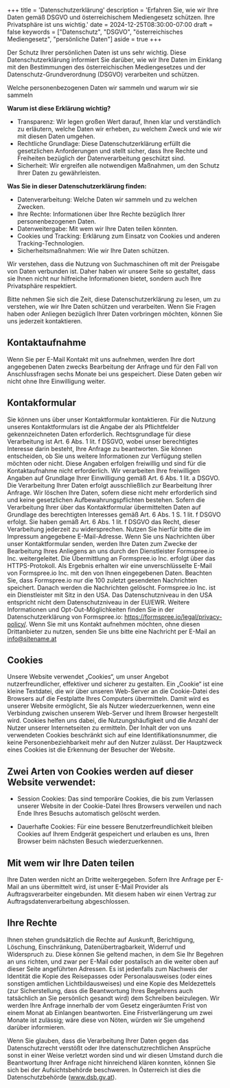 +++
title = 'Datenschutzerklärung'
description = 'Erfahren Sie, wie wir Ihre Daten gemäß DSGVO und österreichischem Mediengesetz schützen. Ihre Privatsphäre ist uns wichtig.'
date = 2024-12-25T08:30:00-07:00
draft = false
keywords = ["Datenschutz", "DSGVO", "österreichisches Mediengesetz", "persönliche Daten"]
aside = true
+++

Der Schutz Ihrer persönlichen Daten ist uns sehr wichtig. Diese Datenschutzerklärung informiert Sie darüber, wie wir Ihre Daten im Einklang mit den Bestimmungen des österreichischen Mediengesetzes und der Datenschutz-Grundverordnung (DSGVO) verarbeiten und schützen.

Welche personenbezogenen Daten wir sammeln und warum wir sie sammeln

 **Warum ist diese Erklärung wichtig?**

- Transparenz: Wir legen großen Wert darauf, Ihnen klar und verständlich zu erläutern, welche Daten wir erheben, zu welchem Zweck und wie wir mit diesen Daten umgehen.
- Rechtliche Grundlage: Diese Datenschutzerklärung erfüllt die gesetzlichen Anforderungen und stellt sicher, dass Ihre Rechte und Freiheiten bezüglich der Datenverarbeitung geschützt sind.
- Sicherheit: Wir ergreifen alle notwendigen Maßnahmen, um den Schutz Ihrer Daten zu gewährleisten.

**Was Sie in dieser Datenschutzerklärung finden:**

- Datenverarbeitung: Welche Daten wir sammeln und zu welchen Zwecken.
- Ihre Rechte: Informationen über Ihre Rechte bezüglich Ihrer personenbezogenen Daten.
- Datenweitergabe: Mit wem wir Ihre Daten teilen könnten.
- Cookies und Tracking: Erklärung zum Einsatz von Cookies und anderen Tracking-Technologien.
- Sicherheitsmaßnahmen: Wie wir Ihre Daten schützen.  
  
Wir verstehen, dass die Nutzung von Suchmaschinen oft mit der Preisgabe von Daten verbunden ist. Daher haben wir unsere Seite so gestaltet, dass sie Ihnen nicht nur hilfreiche Informationen bietet, sondern auch Ihre Privatsphäre respektiert. 

Bitte nehmen Sie sich die Zeit, diese Datenschutzerklärung zu lesen, um zu verstehen, wie wir Ihre Daten schützen und verarbeiten. Wenn Sie Fragen haben oder Anliegen bezüglich Ihrer Daten vorbringen möchten, können Sie uns jederzeit kontaktieren.

## Kontaktaufnahme

Wenn Sie per E-Mail Kontakt mit uns aufnehmen, werden Ihre dort
angegebenen Daten zwecks Bearbeitung der Anfrage und für den Fall von
Anschlussfragen sechs Monate bei uns gespeichert. Diese Daten geben wir
nicht ohne Ihre Einwilligung weiter.

## Kontakformular

Sie können uns über unser Kontaktformular kontaktieren. Für die Nutzung
unseres Kontaktformulars ist die Angabe der als Pflichtfelder
gekennzeichneten Daten erforderlich. Rechtsgrundlage für diese
Verarbeitung ist Art. 6 Abs. 1 lit. f DSGVO, wobei unser berechtigtes
Interesse darin besteht, Ihre Anfrage zu beantworten. Sie können
entscheiden, ob Sie uns weitere Informationen zur Verfügung stellen
möchten oder nicht. Diese Angaben erfolgen freiwillig und sind für die
Kontaktaufnahme nicht erforderlich. Wir verarbeiten Ihre freiwilligen
Angaben auf Grundlage Ihrer Einwilligung gemäß Art. 6 Abs. 1 lit. a DSGVO.
Die Verarbeitung Ihrer Daten erfolgt ausschließlich zur Bearbeitung Ihrer
Anfrage. Wir löschen Ihre Daten, sofern diese nicht mehr erforderlich sind
und keine gesetzlichen Aufbewahrungspflichten bestehen. Sofern die
Verarbeitung Ihrer über das Kontaktformular übermittelten Daten auf
Grundlage des berechtigten Interesses gemäß Art. 6 Abs. 1 S. 1 lit. f
DSGVO erfolgt. Sie haben gemäß Art. 6 Abs. 1 lit. f DSGVO das Recht,
dieser Verarbeitung jederzeit zu widersprechen. Nutzen Sie hierfür bitte
die im Impressum angegebene E-Mail-Adresse. Wenn Sie uns Nachrichten über
unser Kontaktformular senden, werden Ihre Daten zum Zwecke der Bearbeitung
Ihres Anliegens an uns durch den Dienstleister Formspree.io Inc.
weitergeleitet. Die Übermittlung an Formspree.io Inc. erfolgt über das
HTTPS-Protokoll. Als Ergebnis erhalten wir eine unverschlüsselte E-Mail
von Formspree.io Inc. mit den von Ihnen eingegebenen Daten. Beachten Sie,
dass Formspree.io nur die 100 zuletzt gesendeten Nachrichten speichert.
Danach werden die Nachrichten gelöscht. Formspree.io Inc. ist ein
Dienstleister mit Sitz in den USA. Das Datenschutzniveau in den USA
entspricht nicht dem Datenschutzniveau in der EU/EWR. Weitere
Informationen und Opt-Out-Möglichkeiten finden Sie in der
Datenschutzerklärung von Formspree.io:
https://formspree.io/legal/privacy-policy/. Wenn Sie mit uns Kontakt
aufnehmen möchten, ohne diesen Drittanbieter zu nutzen, senden Sie uns
bitte eine Nachricht per E-Mail an info@sitename.at


## Cookies

Unsere Website verwendet „Cookies“, um unser Angebot nutzerfreundlicher,
effektiver und sicherer zu gestalten. Ein „Cookie“ ist eine kleine
Textdatei, die wir über unseren Web-Server an die Cookie-Datei des
Browsers auf die Festplatte Ihres Computers übermitteln. Damit wird es
unserer Website ermöglicht, Sie als Nutzer wiederzuerkennen, wenn eine
Verbindung zwischen unserem Web-Server und Ihrem Browser hergestellt wird.
Cookies helfen uns dabei, die Nutzungshäufigkeit und die Anzahl der Nutzer
unserer Internetseiten zu ermitteln. Der Inhalt der von uns verwendeten
Cookies beschränkt sich auf eine Identifikationsnummer, die keine
Personenbeziehbarkeit mehr auf den Nutzer zulässt. Der Hauptzweck eines
Cookies ist die Erkennung der Besucher der Website.


## Zwei Arten von Cookies werden auf dieser Website verwendet:

- Session Cookies: Das sind temporäre Cookies, die bis zum Verlassen
unserer Website in der Cookie-Datei Ihres Browsers verweilen und nach
Ende Ihres Besuchs automatisch gelöscht werden.

- Dauerhafte Cookies: Für eine bessere Benutzerfreundlichkeit bleiben
Cookies auf Ihrem Endgerät gespeichert und erlauben es uns, Ihren
Browser beim nächsten Besuch wiederzuerkennen.

## Mit wem wir Ihre Daten teilen

Ihre Daten werden nicht an Dritte weitergegeben. Sofern Ihre Anfrage per
E-Mail an uns übermittelt wird, ist unser E-Mail Provider als
Auftragsverarbeiter eingebunden. Mit diesem haben wir einen Vertrag zur
Auftragsdatenverarbeitung abgeschlossen.

## Ihre Rechte
Ihnen stehen grundsätzlich die Rechte auf Auskunft, Berichtigung, Löschung, Einschränkung, Datenübertragbarkeit, Widerruf und Widerspruch zu. Diese können Sie geltend machen, in dem Sie Ihr Begehren an uns richten, und zwar per E-Mail oder postalisch an die weiter oben auf dieser Seite angeführten Adressen. Es ist jedenfalls zum Nachweis der Identität die Kopie des Reisepasses oder Personalausweises (oder eines sonstigen amtlichen Lichtbildausweises) und eine Kopie des Meldezettels (zur Sicherstellung, dass die Beantwortung Ihres Begehrens auch tatsächlich an Sie persönlich gesandt wird) dem Schreiben beizulegen. Wir werden Ihre Anfrage innerhalb der vom Gesetz eingeräumten Frist von einem Monat ab Einlangen beantworten. Eine Fristverlängerung um zwei Monate ist zulässig; wäre diese von Nöten, würden wir Sie umgehend darüber informieren.  

Wenn Sie glauben, dass die Verarbeitung Ihrer Daten gegen das Datenschutzrecht verstößt oder Ihre datenschutzrechtlichen Ansprüche sonst in einer Weise verletzt worden sind und wir diesen Umstand durch die Beantwortung Ihrer Anfrage nicht hinreichend klären konnten, können Sie sich bei der Aufsichtsbehörde beschweren. In Österreich ist dies die Datenschutzbehörde (www.dsb.gv.at).